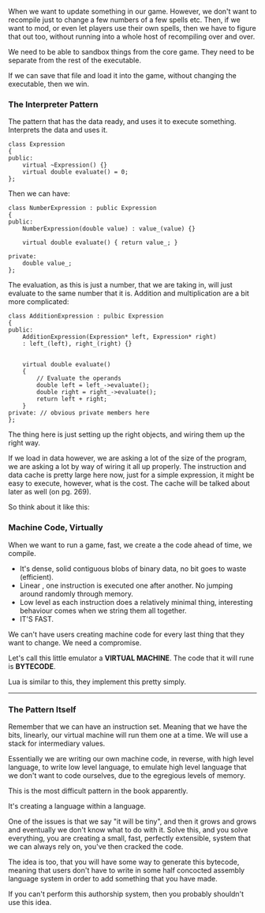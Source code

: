 When we want to update something in our game. However, we don't want to recompile just to change a few numbers of a few spells etc. 
Then, if we want to mod, or even let players use their own spells, then we have to figure that out too, without running into a whole host of recompiling over and over. 

We need to be able to sandbox things from the core game. 
They need to be separate from the rest of the executable. 

If we can save that file and load it into the game, without changing the executable, then we win. 

### The Interpreter Pattern
The pattern that has the data ready, and uses it to execute something. Interprets the data and uses it. 

```
class Expression 
{ 
public: 
	virtual ~Expression() {}
	virtual double evaluate() = 0;
};
```
Then we can have: 
```
class NumberExpression : public Expression 
{ 
public: 
	NumberExpression(double value) : value_(value) {}

	virtual double evaluate() { return value_; }

private: 
	double value_;
};
```

The evaluation, as this is just a number, that we are taking in, will just evaluate to the same number that it is. 
Addition and multiplication are a bit more complicated: 
```
class AdditionExpression : pulbic Expression
{ 
public: 
	AdditionExpression(Expression* left, Expression* right)
	: left_(left), right_(right) {}


	virtual double evaluate()
	{ 
		// Evaluate the operands
		double left = left_->evaluate();
		double right = right_->evaluate();
		return left + right;
	}
private: // obvious private members here
};
```

The thing here is just setting up the right objects, and wiring them up the right way. 

If we load in data however, we are asking a lot of the size of the program, we are asking a lot by way of wiring it all up properly. 
The instruction and data cache is pretty large here now, just for a simple expression, it might be easy to execute, however, what is the cost. 
The cache will be talked about later as well (on pg. 269). 

So think about it like this: 
### Machine Code, Virtually
When we want to run a game, fast, we create a the code ahead of time, we compile. 
- It's dense, solid contiguous blobs of binary data, no bit goes to waste (efficient).
- Linear , one instruction is executed one after another. No jumping around randomly through memory.
- Low level as each instruction does a relatively minimal thing, interesting behaviour comes when we string them all together. 
- IT'S FAST. 

We can't have users creating machine code for every last thing that they want to change. 
We need a compromise. 

Let's call this little emulator a **VIRTUAL MACHINE**. 
The code that it will rune is **BYTECODE**. 

Lua is similar to this, they implement this pretty simply. 

********
### The Pattern Itself
Remember that we can have an instruction set. 
Meaning that we have the bits, linearly, our virtual machine will run them one at a time. 
We will use a stack for intermediary values. 

Essentially we are writing our own machine code, in reverse, with high level language, to write low level language, to emulate high level language that we don't want to code ourselves, due to the egregious levels of memory. 

This is the most difficult pattern in the book apparently. 

It's creating a language within a language. 

One of the issues is that we say "it will be tiny", and then it grows and grows and eventually we don't know what to do with it. 
Solve this, and you solve everything, you are creating a small, fast, perfectly extensible, system that we can always rely on, you've then cracked the code. 

The idea is too, that you will have some way to generate this bytecode, meaning that users don't have to write in some half concocted assembly language system in order to add something that you have made. 

If you can't perform this authorship system, then you probably shouldn't use this idea. 

